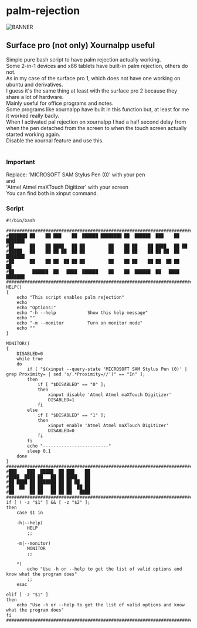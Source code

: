 # palm-rejection

![BANNER](https://github.com/Patan98/palm-rejection/assets/159428129/b9e8ab5a-c403-4b5e-93e4-970cccfaeaf3)

## Surface pro (not only) Xournalpp useful

Simple pure bash script to have palm rejection actually working. <br />
Some 2-in-1 devices and x86 tablets have built-in palm rejection, others do not. <br />
As in my case of the surface pro 1, which does not have one working on ubuntu and derivatives. <br />
I guess it's the same thing at least with the surface pro 2 because they share a lot of hardware. <br />
Mainly useful for office programs and notes. <br />
Some programs like xournalpp have built in this function but, at least for me it worked really badly. <br />
When I activated pal rejection on xournalpp I had a half second delay from when the pen detached from the screen to when the touch screen actually started working again. <br />
Disable the xournal feature and use this. <br />
<br />
### Important
Replace:
'MICROSOFT SAM Stylus Pen (0)' with your pen <br />
and <br />
'Atmel Atmel maXTouch Digitizer' with your screen <br />
You can find both in xinput command.
<br />
### Script 
```
#!/bin/bash

#############################################################################################################################################################################
#███████ ██    ██ ███    ██  ██████ ████████ ██  ██████  ███    ██ ███████
#██      ██    ██ ████   ██ ██         ██    ██ ██    ██ ████   ██ ██
#█████   ██    ██ ██ ██  ██ ██         ██    ██ ██    ██ ██ ██  ██ ███████
#██      ██    ██ ██  ██ ██ ██         ██    ██ ██    ██ ██  ██ ██      ██
#██       ██████  ██   ████  ██████    ██    ██  ██████  ██   ████ ███████
#############################################################################################################################################################################
HELP()
{
    echo "This script enables palm rejection"
    echo
    echo "Options:"
    echo "-h --help            Show this help message"
    echo ""
    echo "-m --monitor         Turn on monitor mode"
    echo ""
}

MONITOR()
{
    DISABLED=0
    while true
    do
        if [ "$(xinput --query-state 'MICROSOFT SAM Stylus Pen (0)' | grep Proximity= | sed 's/.*Proximity=//')" == "In" ];
        then
            if [ "$DISABLED" == "0" ];
            then
                xinput disable 'Atmel Atmel maXTouch Digitizer'
                DISABLED=1
            fi
        else
            if [ "$DISABLED" == "1" ];
            then
                xinput enable 'Atmel Atmel maXTouch Digitizer'
                DISABLED=0
            fi
        fi
        echo "-------------------------"
        sleep 0.1
    done
}
#############################################################################################################################################################################
#███    ███  █████  ██ ███    ██
#████  ████ ██   ██ ██ ████   ██
#██ ████ ██ ███████ ██ ██ ██  ██
#██  ██  ██ ██   ██ ██ ██  ██ ██
#██      ██ ██   ██ ██ ██   ████
#############################################################################################################################################################################
if [ ! -z "$1" ] && [ -z "$2" ];
then
    case $1 in

    -h|--help)
        HELP
        ;;

    -m|--monitor)
        MONITOR
        ;;

    *)
        echo "Use -h or --help to get the list of valid options and know what the program does"
        ;;
    esac

elif [ -z "$1" ]
then
    echo "Use -h or --help to get the list of valid options and know what the program does"
fi
#############################################################################################################################################################################
```
